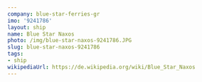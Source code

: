 ```yaml
---
company: blue-star-ferries-gr
imo: '9241786'
layout: ship
name: Blue Star Naxos
photo: /img/blue-star-naxos-9241786.JPG
slug: blue-star-naxos-9241786
tags:
- ship
wikipediaUrl: https://de.wikipedia.org/wiki/Blue_Star_Naxos
---
```

